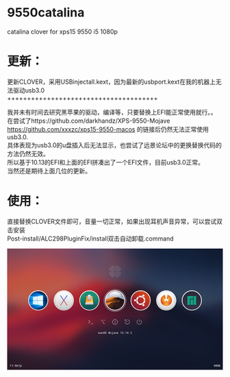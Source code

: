 # 9550catalina
catalina clover for xps15 9550 i5 1080p

# 更新：  
更新CLOVER，采用USBinjectall.kext，因为最新的usbport.kext在我的机器上无法驱动usb3.0  
++++++++++++++++++++++++++++++++++++++

我并未有时间去研究黑苹果的驱动，编译等，只要替换上EFI能正常使用就行。。  
在尝试了https://github.com/darkhandz/XPS-9550-Mojave  
https://github.com/xxxzc/xps15-9550-macos 的链接后仍然无法正常使用usb3.0.  
具体表现为usb3.0的u盘插入后无法显示，也尝试了远景论坛中的更换替换代码的方法仍然无效。  
所以基于10.13的EFI和上面的EFI拼凑出了一个EFI文件，目前usb3.0正常。  
当然还是期待上面几位的更新。  

# 使用：  
直接替换CLOVER文件即可，音量一切正常，如果出现耳机声音异常，可以尝试双击安装  
Post-install/ALC298PluginFix/install双击自动卸载.command

![image](/CLOVER/themes/Mojave/screenshot.png)
